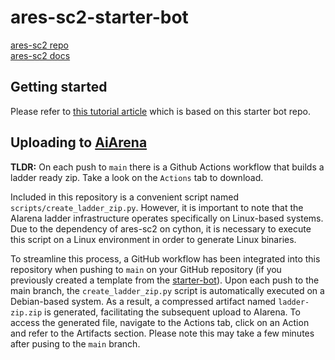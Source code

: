 # ares-sc2-starter-bot

[ares-sc2 repo](https://github.com/AresSC2/ares-sc2) <br>
[ares-sc2 docs](https://aressc2.github.io/ares-sc2/index.html)

## Getting started
Please refer to [this tutorial article](https://aressc2.github.io/ares-sc2/tutorials/installation.html)
which is based on this starter bot repo.

## Uploading to [AiArena](https://www.sc2ai.com)

<b>TLDR:</b> On each push to `main` there is a Github Actions workflow that builds a ladder ready zip. Take a 
look on the `Actions` tab to download.

Included in this repository is a convenient script named `scripts/create_ladder_zip.py`. 
However, it is important to note that the AIarena ladder infrastructure operates specifically 
on Linux-based systems. Due to the dependency of ares-sc2 on cython, it is necessary to execute 
this script on a Linux environment in order to generate Linux binaries.

To streamline this process, a GitHub workflow has been integrated into this repository when pushing to `main` 
on your GitHub repository (if you previously created a template from the 
[starter-bot](https://github.com/AresSC2/ares-sc2-starter-bot)). 
Upon each push to the main branch, the `create_ladder_zip.py` script is automatically executed on a 
Debian-based system. As a result, a compressed artifact named `ladder-zip.zip` is generated, 
facilitating the subsequent upload to AIarena. To access the generated file, navigate to the Actions tab, 
click on an Action and refer to the Artifacts section. Please note this may take a few
minutes after pusing to the `main` branch.
